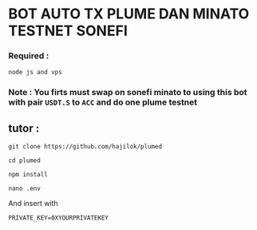 # BOT AUTO TX PLUME DAN MINATO TESTNET SONEFI

### Required : 
```
node js and vps 
```

### Note : You firts must swap on sonefi minato  to using this bot  with pair ``USDT.S`` to ``ACC`` and do one plume testnet 


## tutor : 

```
git clone https://github.com/hajilok/plumed
```

```
cd plumed
```

```
npm install
```

```
nano .env
```
And insert with 
```
PRIVATE_KEY=0XYOURPRIVATEKEY
```
